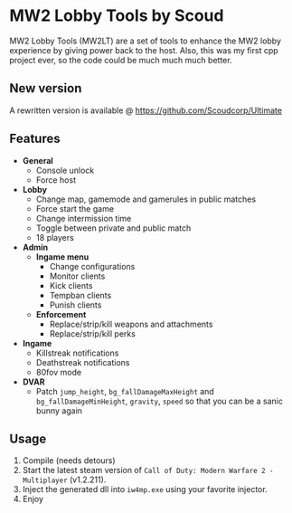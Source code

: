 # MW2 Lobby Tools by Scoud

MW2 Lobby Tools (MW2LT) are a set of tools to enhance the MW2 lobby experience by giving power back to the host.
Also, this was my first cpp project ever, so the code could be much much much better.

## New version
A rewritten version is available @ https://github.com/Scoudcorp/Ultimate

## Features
* **General**
  * Console unlock
  * Force host
* **Lobby**
  * Change map, gamemode and gamerules in public matches
  * Force start the game
  * Change intermission time
  * Toggle between private and public match
  * 18 players
* **Admin**
  * **Ingame menu**
    * Change configurations
    * Monitor clients
    * Kick clients
    * Tempban clients
    * Punish clients
  * **Enforcement**
    * Replace/strip/kill weapons and attachments
    * Replace/strip/kill perks
* **Ingame**
  * Killstreak notifications
  * Deathstreak notifications
  * 80fov mode
* **DVAR**
  * Patch `jump_height`, `bg_fallDamageMaxHeight` and `bg_fallDamageMinHeight`, `gravity`, `speed` so that you can be a sanic bunny again

## Usage
1. Compile (needs detours)
2. Start the latest steam version of `Call of Duty: Modern Warfare 2 - Multiplayer` (v1.2.211).
3. Inject the generated dll into `iw4mp.exe` using your favorite injector.
4. Enjoy

